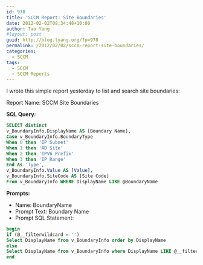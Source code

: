 ```yaml
---
id: 978
title: 'SCCM Report: Site Boundaries'
date: 2012-02-02T08:34:48+10:00
author: Tao Yang
#layout: post
guid: http://blog.tyang.org/?p=978
permalink: /2012/02/02/sccm-report-site-boundaries/
categories:
  - SCCM
tags:
  - SCCM
  - SCCM Reports
---
```

I wrote this simple report yesterday to list and search site boundaries:

Report Name: SCCM Site Boundaries

**SQL Query:**

```sql
SELECT distinct
v_BoundaryInfo.DisplayName AS [Boundary Name],
Case v_BoundaryInfo.BoundaryType
When 0 then 'IP Subnet'
When 1 then 'AD Site'
When 2 then 'IPV6 Prefix'
When 3 then 'IP Range'
End As 'Type',
v_BoundaryInfo.Value AS [Value],
v_BoundaryInfo.SiteCode AS [Site Code]
From v_BoundaryInfo WHERE DisplayName LIKE @BoundaryName
```

**Prompts:**

* Name: BoundaryName
* Prompt Text: Boundary Name
* Prompt SQL Statement:

```sql
begin
if (@__filterwildcard = '')
Select DisplayName from v_BoundaryInfo order by DisplayName
else
Select DisplayName from v_BoundaryInfo where DisplayName LIKE @__filterwildcard order by DisplayName
end
```